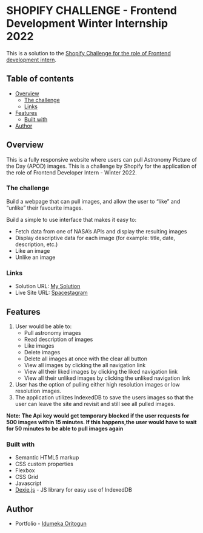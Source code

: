 # SHOPIFY CHALLENGE - Frontend Development Winter Internship 2022

This is a solution to the [Shopify Challenge for the role of Frontend development intern](https://docs.google.com/document/d/1QlC6htA5SXEl3YruAOkJWj2-0W3w-n0UOzGuJ1EcktQ/edit#heading=h.31w9woubunro).

## Table of contents

- [Overview](#overview)
  - [The challenge](#the-challenge)
  - [Links](#links)
- [Features](#features)
  - [Built with](#built-with)
- [Author](#author)

## Overview

This is a fully responsive website where users can pull Astronomy Picture of the Day (APOD) images. This is a challenge by Shopify for the application of the role of Frontend Developer Intern - Winter 2022.

### The challenge

Build a webpage that can pull images, and allow the user to “like” and “unlike” their favourite images.

Build a simple to use interface that makes it easy to:

- Fetch data from one of NASA’s APIs and display the resulting images
- Display descriptive data for each image (for example: title, date, description, etc.)
- Like an image
- Unlike an image

### Links

- Solution URL: [My Solution](https://github.com/Gods-own/Shopify-Challenge-Spacestagram/tree/Spacestagram)
- Live Site URL: [Spacestagram](https://shopify-challenge-spacestagram.vercel.app/)

## Features

1. User would be able to:
    - Pull astronomy images
    - Read description of images
    - Like images
    - Delete images
    - Delete all images at once with the clear all button
    - View all images by clicking the all navigation link
    - View all their liked images by clicking the liked navigation link
    - View all their unliked images by clicking the unliked navigation link
2. User has the option of pulling either high resolution images or low resolution images.
3. The application utilizes IndexedDB to save the users images so that the
   user can leave the site and revisit and still see all pulled images.

**Note: The Api key would get temporary blocked if the user requests for 500 images within 15 minutes. If this happens,the user would have to wait for 50 minutes to be able to pull images again**

### Built with

- Semantic HTML5 markup
- CSS custom properties
- Flexbox
- CSS Grid
- Javascript
- [Dexie.js](https://dexie.org/) - JS library for easy use of IndexedDB

## Author

- Portfolio - [Idumeka Oritogun](https://gods-own.github.io/Portfolio/)

